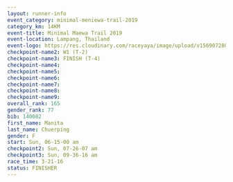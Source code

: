 ```yaml
---
layout: runner-info 
event_category: minimal-meniewa-trail-2019 
category_km: 14KM 
event-title: Minimal Maewa Trail 2019 
event-location: Lampang, Thailand 
event-logo: https://res.cloudinary.com/raceyaya/image/upload/v1569072805/logo/minimal-trail_ktnvsp.jpg 
checkpoint-name2: W1 (T-2) 
checkpoint-name3: FINISH (T-4)
checkpoint-name4: 
checkpoint-name5: 
checkpoint-name6: 
checkpoint-name7: 
checkpoint-name8: 
checkpoint-name9: 
overall_rank: 165
gender_rank: 77
bib: 140082
first_name: Manita
last_name: Chuerping
gender: F
start: Sun, 06-15-00 am
checkpoint2: Sun, 07-26-07 am
checkpoint3: Sun, 09-36-16 am
race_time: 3-21-16
status: FINISHER
---
```

